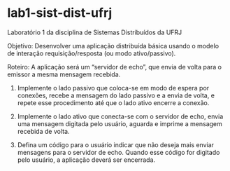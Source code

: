 # lab1-sist-dist-ufrj
Laboratório 1 da disciplina de Sistemas Distribuídos da UFRJ

Objetivo: Desenvolver uma aplicação distribuída básica usando o modelo de interação requisição/resposta (ou modo ativo/passivo).

Roteiro: A aplicação será um “servidor de echo”, que envia de volta para o emissor a mesma mensagem recebida.

1. Implemente o lado passivo que coloca-se em modo de espera por conexões, recebe a mensagem do lado passivo e a envia de volta, e repete esse procedimento até que o lado ativo encerre a conexão.

2. Implemente o lado ativo que conecta-se com o servidor de echo, envia uma mensagem digitada pelo usuário, aguarda e imprime a mensagem recebida de volta.

3. Defina um código para o usuário indicar que não deseja mais enviar mensagens para o servidor de echo. Quando esse código for digitado pelo usuário, a aplicação deverá ser encerrada.
